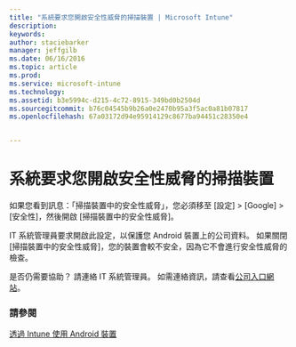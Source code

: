 ```yaml
---
title: "系統要求您開啟安全性威脅的掃描裝置 | Microsoft Intune"
description: 
keywords: 
author: staciebarker
manager: jeffgilb
ms.date: 06/16/2016
ms.topic: article
ms.prod: 
ms.service: microsoft-intune
ms.technology: 
ms.assetid: b3e5994c-d215-4c72-8915-349bd0b2504d
ms.sourcegitcommit: b76c04545b9b26a0e2470b95a3f5ac0a81b07817
ms.openlocfilehash: 67a03172d94e95914129c8677ba94451c28350e4


---
```


# 系統要求您開啟安全性威脅的掃描裝置

 如果您看到訊息：「掃描裝置中的安全性威脅」，您必須移至 [設定]  >  [Google]  >  [安全性]，然後開啟 [掃描裝置中的安全性威脅]。 

IT 系統管理員要求開啟此設定，以保護您 Android 裝置上的公司資料。 如果關閉 [掃描裝置中的安全性威脅]，您的裝置會較不安全，因為它不會進行安全性威脅的檢查。

是否仍需要協助？ 請連絡 IT 系統管理員。 如需連絡資訊，請查看[公司入口網站](http://portal.manage.microsoft.com)。

### 請參閱
[透過 Intune 使用 Android 裝置](using-your-android-device-with-intune.md)



<!--HONumber=Jul16_HO2-->


